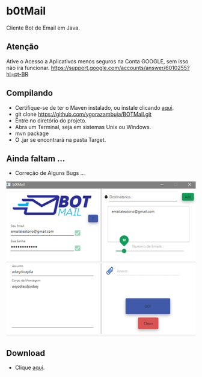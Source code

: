 # b0tMail

Cliente Bot de Email em Java.

## Atenção
Ative o Acesso a Aplicativos menos seguros na Conta GOOGLE, sem isso não irá funcionar.
https://support.google.com/accounts/answer/6010255?hl=pt-BR

## Compilando

- Certifique-se de ter o Maven instalado, ou instale clicando [aqui](https://maven.apache.org/install.html).
- git clone https://github.com/ygorazambuja/BOTMail.git
- Entre no diretório do projeto.
- Abra um Terminal, seja em sistemas Unix ou Windows.
- mvn package
- O .jar se encontrará na pasta Target.


## Ainda faltam ...

- Correção de Alguns Bugs ...

![App](app.png)

## Download 
- Clique [aqui](https://github.com/ygorazambuja/BOTMail/raw/master/b0tMail-1.0-SNAPSHOT-jar-with-dependencies.jar).
